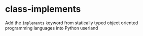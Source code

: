 # class-implements

Add the `implements` keyword from statically typed object oriented programming languages into Python userland
